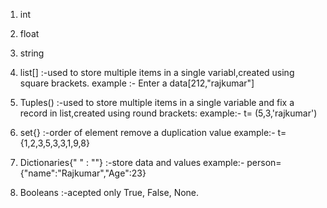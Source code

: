 1. int

2. float

3. string

4. list[] :-used to store multiple items in a single variabl,created using square brackets.
	example :-
		Enter a data[212,"rajkumar"]

5. Tuples() :-used to store multiple items in a single variable and fix a record in list,created using round brackets:
	example:-
		t= (5,3,'rajkumar')

6. set{} :-order of element remove a duplication value 
	example:-
		t= {1,2,3,5,3,3,1,9,8}

7. Dictionaries{" " : ""} :-store data and values 
          example:-
          	person={"name":"Rajkumar","Age":23}

8. Booleans :-acepted only True, False, None.
